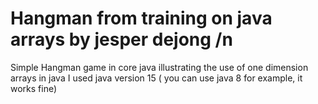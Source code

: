 # Hangman from training on java arrays by jesper dejong /n
Simple Hangman game in core java illustrating the use of one dimension arrays in java
I used java version 15 ( you can use java 8 for example, it works fine)


